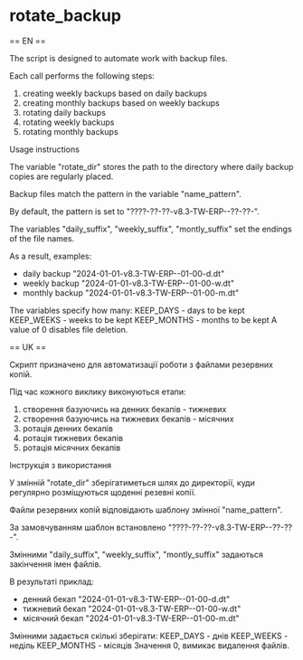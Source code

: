 # rotate_backup

== EN ==

The script is designed to automate work with backup files.

Each call performs the following steps:

1) creating weekly backups based on daily backups
2) creating monthly backups based on weekly backups
3) rotating daily backups
4) rotating weekly backups
4) rotating monthly backups

Usage instructions

The variable "rotate_dir" stores the path to the directory where daily backup copies are regularly placed.

Backup files match the pattern in the variable "name_pattern".

By default, the pattern is set to "????-??-??-v8.3-TW-ERP--??-??-".

The variables "daily_suffix", "weekly_suffix", "montly_suffix" set the endings of the file names.

As a result, examples:
* daily backup "2024-01-01-v8.3-TW-ERP--01-00-d.dt"
* weekly backup "2024-01-01-v8.3-TW-ERP--01-00-w.dt"
* monthly backup "2024-01-01-v8.3-TW-ERP--01-00-m.dt"

The variables specify how many:
KEEP_DAYS - days to be kept
KEEP_WEEKS -  weeks to be kept
KEEP_MONTHS - months to be kept
A value of 0 disables file deletion.

== UK ==

Скрипт призначено для автоматизації роботи з файлами резервних копій.

Під час кожного виклику виконуються етапи:

1) створення базуючись на денних бекапів - тижневих
2) створення базуючись на тижневих бекапів - місячних
3) ротація денних бекапів
4) ротація тижневих бекапів
5) ротація місячних бекапів

Інструкція з використання

У змінній "rotate_dir" зберігатиметься шлях до директорії, куди регулярно розміщуються щоденні резевні копії.

Файли резервних копій відповідають шаблону змінної "name_pattern".

За замовчуванням шаблон встановлено "????-??-??-v8.3-TW-ERP--??-??-".

Змінними "daily_suffix", "weekly_suffix", "montly_suffix" задаються закінчення імен файлів.

В результаті приклад:
 * денний бекап "2024-01-01-v8.3-TW-ERP--01-00-d.dt"
 * тижневий бекап "2024-01-01-v8.3-TW-ERP--01-00-w.dt"
 * місячний бекап "2024-01-01-v8.3-TW-ERP--01-00-m.dt"

Змінними задається скількі зберігати:
KEEP_DAYS - днів
KEEP_WEEKS - неділь
KEEP_MONTHS - місяців
Значення 0, вимикає видалення файлів.
